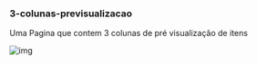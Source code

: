 ### 3-colunas-previsualizacao

Uma Pagina que contem 3 colunas de pré visualização de itens

![img](https://user-images.githubusercontent.com/82175827/144881824-0ef97c9c-e158-42fe-bd8f-715c9b6cf976.png)

